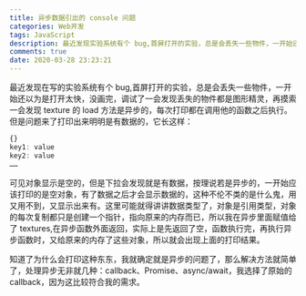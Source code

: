 ```yaml
---
title: 异步数据引出的 console 问题
categories: Web开发
tags: JavaScript
description: 最近发现实验系统有个 bug,首屏打开的实验，总是会丢失一些物件，一开始还以为是打开太快，没画完，调试了一会发现丢失的物件都是图形精灵，再摸索一会发现 texture 的 load 方法是异步的，每次打印都在调用他的函数之后执行。
comments: true
date: 2020-03-28 23:23:21
---
```


最近发现在写的实验系统有个 bug,首屏打开的实验，总是会丢失一些物件，一开始还以为是打开太快，没画完，调试了一会发现丢失的物件都是图形精灵，再摸索一会发现 texture 的 load 方法是异步的，每次打印都在调用他的函数之后执行。 但是问题来了打印出来明明是有数据的，它长这样：

```js
{}
key1: value
key2: value
……
```

可见对象显示是空的，但是下拉会发现就是有数据，按理说若是异步的，一开始应该打印的是空对象，有了数据之后才会显示数据的，这种不伦不类的是什么鬼，用又用不到，又显示出来有。这里可能就得讲讲数据类型了，对象是引用类型，对象的每次复制都只是创建一个指针，指向原来的内存而已，所以我在异步里面赋值给了 textures,在异步函数外面返回，实际上是先返回了空，函数执行完，再执行异步函数时，又给原来的内存了这些对象，所以就会出现上面的打印结果。

知道了为什么会打印这种东东，我就确定就是异步的问题了，那么解决方法就简单了，处理异步无非就几种：callback、Promise、async/await，我选择了原始的 callback，因为这比较符合我的需求。
